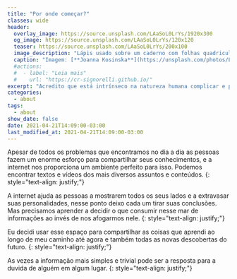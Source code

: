 ```yaml
---
title: "Por onde começar?"
classes: wide
header:
  overlay_image: https://source.unsplash.com/LAaSoL0LrYs/1920x300
  og_image: https://source.unsplash.com/LAaSoL0LrYs/120x120
  teaser: https://source.unsplash.com/LAaSoL0LrYs/200x100
  image_description: "Lápis usado sobre um caderno com folhas quadriculadas"
  caption: "Imagem: [**Joanna Kosinska**](https://unsplash.com/photos/LAaSoL0LrYs)"
  #actions:
  #  - label: "Leia mais"
  #    url: "https://cr-signorelli.github.io/"
excerpt: "Acredito que está intrínseco na natureza humana complicar e problematizar as coisas e eu não sou uma exceção!"{: style="text-align: justify;"}
categories:
  - about
tags:
  - about
show_date: false
date: 2021-04-21T14:09:00-03:00
last_modified_at: 2021-04-21T14:09:00-03:00
---
```


Apesar de todos os problemas que encontramos no dia a dia as pessoas fazem um enorme esforço para compartilhar seus conhecimentos, e a internet nos proporciona um ambiente perfeito para isso. Podemos encontrar textos e vídeos dos mais diversos assuntos e conteúdos.
{: style="text-align: justify;"}

A internet ajuda as pessoas a mostrarem todos os seus lados e a extravasar suas personalidades, nesse ponto deixo cada um tirar suas conclusões. Mas precisamos aprender a decidir o que consumir nesse mar de informações ao invés de nos afogarmos nele.
{: style="text-align: justify;"}

Eu decidi usar esse espaço para compartilhar as coisas que aprendi ao longo de meu caminho até agora e também todas as novas descobertas do futuro.
{: style="text-align: justify;"}

As vezes a informação mais simples e trivial pode ser a resposta para a duvida de alguém em algum lugar.
{: style="text-align: justify;"}
